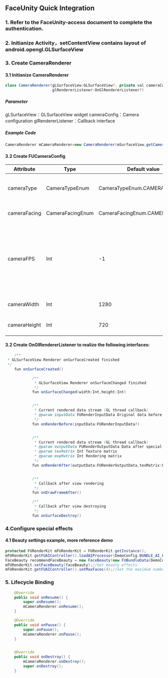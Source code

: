 ## FaceUnity Quick Integration

### 1. Refer to the FaceUnity-access document to complete the authentication.

### 2. Initianize Activity，setContentView contains layout of android.opengl.GLSurfaceView

### 3. Create CameraRenderer

#### 3.1 Initianize CameraRenderer

```java
class CameraRenderer(gLSurfaceView:GLSurfaceView?, private val cameraConfig:FUCameraConfig,
                     glRendererListener:OnGlRendererListener?)
```

##### Parameter

gLSurfaceView：GLSurfaceView widget
cameraConfig：Camera configuration
glRendererListener：Callback interface

##### Example Code

```java
CameraRenderer mCameraRenderer=new CameraRenderer(mSurfaceView,getCameraConfig(),mOnGlRendererListener);
```

#### 3.2 Create FUCameraConfig

| Attribute    | Type             | Default value                 | Note                                                                                                 |
|--------------|------------------|-------------------------------|------------------------------------------------------------------------------------------------------|
| cameraType   | CameraTypeEnum   | CameraTypeEnum.CAMERA1        | Camera type：CAMERA1，CAMERA2                                                                          |
| cameraFacing | CameraFacingEnum | CameraFacingEnum.CAMERA_FRONT | Front and back configuration                                                                         |
| cameraFPS    | Int              | -1                            | -1:Camera default frame rate. Others: create another thread to spit data according to the frame rate |
| cameraWidth  | Int              | 1280                          | Camera resolution width                                                                              |
| cameraHeight | Int              | 720                           | Camera resolution height                                                                             |

#### 3.2 Create OnGlRendererListener to realize the following interfaces:

```java
    /**
 * GLSurfaceView.Renderer onSurfaceCreated finished
 */
    fun onSurfaceCreated()

            /**
             * GLSurfaceView.Renderer onSurfaceChanged finished
             */
            fun onSurfaceChanged(width:Int,height:Int)


            /**
             * Current rendered data stream (GL thread callback)
             * @param inputData FURenderInputData Original data before special effect processing
             */
            fun onRenderBefore(inputData:FURenderInputData?)


            /**
             * Current rendered data stream (GL thread callback)
             * @param outputData FURenderOutputData Data after special effect processing
             * @param texMatrix Int Texture matrix
             * @param mvpMatrix Int Rendering matrix
             */
            fun onRenderAfter(outputData:FURenderOutputData,texMatrix:FloatArray,mvpMatrix:FloatArray)


            /**
             * Callback after view rendering
             */
            fun onDrawFrameAfter()

            /**
             * Callback after view destroying
             */
            fun onSurfaceDestroy()
```

### 4.Configure special effects

#### 4.1 Beauty settings example, more reference demo

``` java
protected FURenderKit mFURenderKit = FURenderKit.getInstance();
mFURenderKit.getFUAIController().loadAIProcessor(DemoConfig.BUNDLE_AI_FACE, FUAITypeEnum.FUAITYPE_FACEPROCESSOR);//Load face driver
FaceBeauty recommendFaceBeauty = new FaceBeauty(new FUBundleData(DemoConfig.BUNDLE_FACE_BEAUTIFICATION));//Initial beauty
mFURenderKit.setFaceBeauty(faceBeauty);//Set beauty effects
mFURenderKit.getFUAIController().setMaxFaces(4);//Set the maximum number of faces
```

### 5. Lifecycle Binding

``` java
    @Override
    public void onResume() {
        super.onResume();
        mCameraRenderer.onResume();
    }

    @Override
    public void onPause() {
        super.onPause(); 
        mCameraRenderer.onPause();
    }


    @Override
    public void onDestroy() {
        mCameraRenderer.onDestroy();
        super.onDestroy();
    }
```





